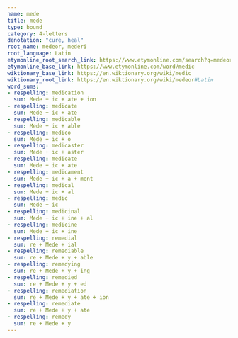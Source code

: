 ```yaml
---
name: mede
title: mede
type: bound
category: 4-letters
denotation: "cure, heal"
root_name: medeor, mederi
root_language: Latin
etymonline_root_search_link: https://www.etymonline.com/search?q=medeor
etymonline_base_link: https://www.etymonline.com/word/medic
wiktionary_base_link: https://en.wiktionary.org/wiki/medic
wiktionary_root_link: https://en.wiktionary.org/wiki/medeor#Latin
word_sums:
- respelling: medication
  sum: Mede + ic + ate + ion
- respelling: medicate
  sum: Mede + ic + ate
- respelling: medicable
  sum: Mede + ic + able
- respelling: medico
  sum: Mede + ic + o
- respelling: medicaster
  sum: Mede + ic + aster
- respelling: medicate
  sum: Mede + ic + ate
- respelling: medicament
  sum: Mede + ic + a + ment
- respelling: medical
  sum: Mede + ic + al
- respelling: medic
  sum: Mede + ic
- respelling: medicinal
  sum: Mede + ic + ine + al
- respelling: medicine
  sum: Mede + ic + ine
- respelling: remedial
  sum: re + Mede + ial
- respelling: remediable
  sum: re + Mede + y + able
- respelling: remedying
  sum: re + Mede + y + ing
- respelling: remedied
  sum: re + Mede + y + ed
- respelling: remediation
  sum: re + Mede + y + ate + ion
- respelling: remediate
  sum: re + Mede + y + ate
- respelling: remedy
  sum: re + Mede + y
---
```

